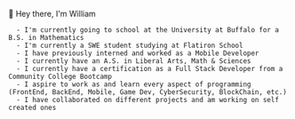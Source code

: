 👋 Hey there, I'm William

      - I'm currently going to school at the University at Buffalo for a B.S. in Mathematics
      - I'm currently a SWE student studying at Flatiron School
      - I have previously interned and worked as a Mobile Developer
      - I currently have an A.S. in Liberal Arts, Math & Sciences
      - I currently have a certification as a Full Stack Developer from a Community College Bootcamp
      - I aspire to work as and learn every aspect of programming (FrontEnd, BackEnd, Mobile, Game Dev, CyberSecurity, BlockChain, etc.)
      - I have collaborated on different projects and am working on self created ones

<!---
williamrockowl/williamrockowl is a ✨ special ✨ repository because its `README.md` (this file) appears on your GitHub profile.
You can click the Preview link to take a look at your changes.
--->
